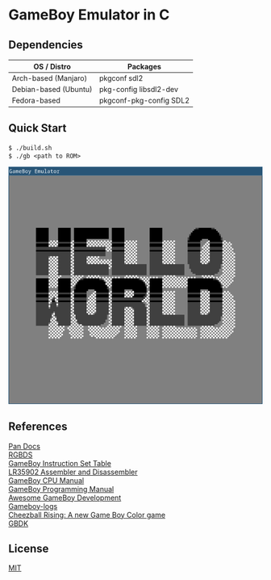 # GameBoy Emulator in C

## Dependencies
| OS / Distro           | Packages                |
|-----------------------|-------------------------|
| Arch-based (Manjaro)  | pkgconf sdl2            |
| Debian-based (Ubuntu) | pkg-config libsdl2-dev  |
| Fedora-based          | pkgconf-pkg-config SDL2 |

## Quick Start
```console
$ ./build.sh
$ ./gb <path to ROM>
```

![GameBoy Boot](./screenshot.png)

## References
[Pan Docs](https://gbdev.io/pandocs/) \
[RGBDS](https://rgbds.gbdev.io/) \
[GameBoy Instruction Set Table](https://www.pastraiser.com/cpu/gameboy/gameboy_opcodes.html) \
[LR35902 Assembler and Disassembler](https://github.com/herrhotzenplotz/lr35902as/) \
[GameBoy CPU Manual](http://marc.rawer.de/Gameboy/Docs/GBCPUman.pdf) \
[GameBoy Programming Manual](https://ia903208.us.archive.org/9/items/GameBoyProgManVer1.1/GameBoyProgManVer1.1.pdf) \
[Awesome GameBoy Development](https://github.com/gbdev/awesome-gbdev) \
[Gameboy-logs](https://github.com/wheremyfoodat/Gameboy-logs) \
[Cheezball Rising: A new Game Boy Color game](https://eev.ee/everything/tags/cheezball-rising/) \
[GBDK](https://github.com/gbdk-2020/gbdk-2020)

## License
[MIT](./LICENSE)

